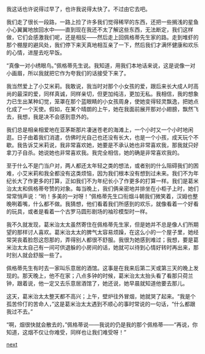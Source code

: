 
我这话也许说得过早了，也许我说得太快了。不过由它去吧。

我们走了很长一段路，一路上捡了许多我们觉得稀罕的东西，还把一些搁浅的星鱼小心翼翼地放回水中——直到现在我还不太了解这些东西，无法断定，我们这样做，它们会感激我们呢，还是相反——然后走上回佩格蒂先生家的路。走到堆虾的那个棚屋的避风处，我们停下来天真地相互亲了一下，然后我们才满怀健康和欢乐的心情，进屋去吃早饭。

“真像一对小绣眼鸟。”佩格蒂先生说。我知道，用我们本地话来说，这是说像一对小画眉，所以我就把它作为夸我们的话接受下来了。

我当然爱上了小艾米莉。我敢说，我当时对那个小女孩的爱，跟后来长大成人时高尚的最深的爱，同样真诚，同样亲切，但更加纯洁，更加无私。我相信，我的想象力已生出某种幻觉，笼罩在那个蓝眼睛的小女孩周身，使她变得轻灵飘逸，把她点化成了一个天使。假如，在某个晴朗的上午，她在我面前展开那对小翅膀，飘然飞去，我想，我是决不会感到意外的。

我们总是相亲相爱地在亚茅斯那片凄迷苍老的海滩上，一个小时又一个小时地闲逛。日子由着我们消遣，仿佛时光自己也还没有长大，也是一个小孩，成天玩个不歇。我告诉艾米莉说，我非常喜欢她，她要是不承认她也非常喜欢我，那我就只好拿刀子自杀。她说她也非常喜欢我。我完全相信，她的确是非常喜欢我的。

至于什么不是门当户对，两人都还太年轻之类的想法，或者别的什么阻碍我们的困难，小艾米莉和我全都没有这类烦恼，因为我们根本没有想到过未来。我们不为年纪长大了作更多的打算，正如我们不为年纪长小了作更多的打算一样。我们是葛米治太太和佩格蒂夸赞的对象。每当晚上，我们俩亲密地并排坐在小柜子上时，她们常常悄声说：“哟！多美的一对呀！”佩格蒂先生口衔烟斗朝我们微笑着，汉姆也整晚咧着嘴，什么都不做。我猜想，他们看着我们所感到的欢乐，就像看着一个好看的玩具，或者是看着一个古罗马圆形剧场的袖珍模型时一样。

我不久就发现，葛米治太太虽然寄住在佩格蒂先生家，但是她并不总是像人们所期望的那样讨人喜欢。葛米治太太的脾气太容易烦躁，在这么小的一个屋子里，她经常哭丧着脸怨这怨那的，弄得别人都很不舒服。我很为她感到难过；我想，要是葛米治太太自己有一间可供退躲的小房间的话，她就可以待到心情好转时再出来，那时别人就会舒服一些了。

佩格蒂先生有时去一家叫乐意居的酒馆。这事是在我来后第二天或第三天的晚上发现的。那天晚上，他不在家；八点多钟的时候，葛米治太太抬头看了看那只荷兰钟，跟着说，他一定又去乐意居酒馆了，她还说，她早晨就知道他要去那儿。

这天，葛米治太太整天都不高兴；上午，壁炉往外冒烟，她就哭了起来。“我是个孤苦伶仃的苦命人，”这是葛米治太太遇到不顺心的事时常说的一句话，“什么都跟我过不去。”

“啊，烟很快就会散去的，”佩格蒂说——我说的仍是我的那个佩格蒂——“再说，你知道，这烟不仅让你难受，同样也让我们难受呀！”

[next](page45)